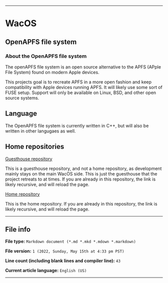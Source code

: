


***

# WacOS

## OpenAPFS file system

### About the OpenAPFS file system

The openAPFS file system is an open source alternative to the APFS (APple File System) found on modern Apple devices.

This projects goal is to recreate APFS in a more open fashion and keep compatibility with Apple devices running APFS. It will likely use some sort of FUSE setup. Support will only be available on Linux, BSD, and other open source systems.

## Language

The OpenAPFS file system is currently written in C++, but will also be written in other langugaes as well.

## Home repositories

[Guesthouse repository](https://github.com/seanpm2001/WacOS_OpenAPFS/)

This is a guesthouse repository, and not a home repository, as development mainly stays on the main WacOS side. This is just the guesthouse that the project retreats to at times. If you are already in this repository, the link is likely recursive, and will reload the page.

[Home repository](https://github.com/seanpm2001/WacOS/tree/WacOS-dev/FileSystems/OpenAPFS/)

This is the home repository. If you are already in this repository, the link is likely recursive, and will reload the page.

***

## File info

**File type:** `Markdown document (*.md *.mkd *.mdown *.markdown)`

**File version:** `1 (2022, Sunday, May 15th at 4:33 pm PST)`

**Line count (including blank lines and compiler line):** `43`

**Current article language:** `English (US)`

***
